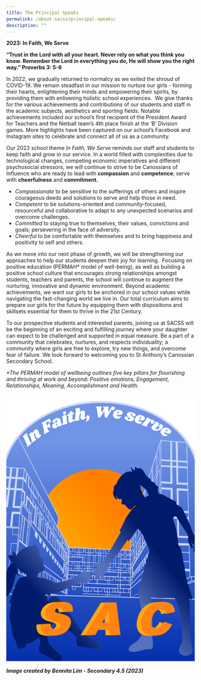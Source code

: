 ```yaml
---
title: The Principal Speaks
permalink: /about-sacss/principal-speaks/
description: ""
---
```

**2023: In Faith, We Serve**

**“Trust in the Lord with all your heart. Never rely on what you think you know. Remember the Lord in everything you do, He will show you the right way.” Proverbs 3: 5-6**

In 2022, we gradually returned to normalcy as we exited the shroud of COVID-19. We remain steadfast in our mission to nurture our girls - forming their hearts, enlightening their minds and empowering their spirits, by providing them with enlivening holistic school experiences.  We give thanks for the various achievements and contributions of our students and staff in the academic subjects, aesthetics and sporting fields. Notable achievements included our school’s first recipient of the President Award for Teachers and the Netball team’s 4th place finish at the ‘B’ Division games. More highlights have been captured on our school’s Facebook and Instagram sites to celebrate and connect all of us as a community.

Our 2023 school theme _In Faith, We Serve_ reminds our staff and students to keep faith and grow in our service. In a world filled with complexities due to technological changes, competing economic imperatives and different psychosocial stressors, we will continue to strive to be Canossians of Influence who are ready to lead with **compassion** and **competence**; serve with **cheerfulness** and **commitment.**

*   _Compassionate_ to be sensitive to the sufferings of others and inspire courageous deeds and solutions to serve and help those in need.
*   _Competent_ to be solutions-oriented and community-focused, resourceful and collaborative to adapt to any unexpected scenarios and overcome challenges.
*   _Committed_ to staying true to themselves, their values, convictions and goals; persevering in the face of adversity.
*   _Cheerful_ to be comfortable with themselves and to bring happiness and positivity to self and others.

As we move into our next phase of growth, we will be strengthening our approaches to help our students deepen their joy for learning.  Focusing on positive education (PERMAH\* model of well-being), as well as building a positive school culture that encourages strong relationships amongst students, teachers and parents, the school will continue to augment the nurturing, innovative and dynamic environment. Beyond academic achievements, we want our girls to be anchored in our school values while navigating the fast-changing world we live in. Our total curriculum aims to prepare our girls for the future by equipping them with dispositions and skillsets essential for them to thrive in the 21st Century.

To our prospective students and interested parents, joining us at SACSS will be the beginning of an exciting and fulfilling journey where your daughter can expect to be challenged and supported in equal measure. Be a part of a community that celebrates, nurtures, and respects individuality; a community where girls are free to explore, try new things, and overcome fear of failure. We look forward to welcoming you to St Anthony’s Canossian Secondary School.

_\*The PERMAH model of wellbeing outlines five key pillars for flourishing and thriving at work and beyond: Positive emotions, Engagement, Relationships, Meaning, Accomplishment and Health._

![](/images/In-Faith-We-serve-shades-724x1024.png)

**_Image created by Bennita Lim - Secondary 4.5 (2023)_**